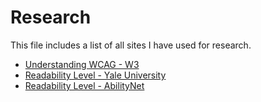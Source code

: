 # Research

This file includes a list of all sites I have used for research.

* [Understanding WCAG - W3](https://www.w3.org/TR/UNDERSTANDING-WCAG20/meaning-supplements.html)
* [Readability Level - Yale University](https://usability.yale.edu/web-accessibility/articles/readability)
* [Readability Level - AbilityNet](https://abilitynet.org.uk/news-blogs/writing-9-year-olds-six-expert-tips-creating-great-accessible-web-content-everyone)
